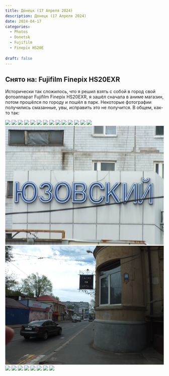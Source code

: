 ```yaml
---
title: Донецк (17 Апреля 2024)
description: Донецк (17 Апреля 2024)
date: 2024-04-17
categories:
  - Photos
  - Donetsk
  - Fujifilm
  - Finepix HS20E

draft: false
---
```


## Снято на: Fujifilm Finepix HS20EXR

Исторически так сложилось, что я решил взять с собой в город свой фотоаппарат Fujifilm Finepix HS20EXR, я зашёл сначала в аниме магазин, потом прошёлся по городу и пошёл в парк. Некоторые фотографии получились смазанные, увы, исправить это не получится. В общем, как-то так:

[![](pics/DSCF0183.JPG)](pics/DSCF0183.JPG)
[![](pics/DSCF0184.JPG)](pics/DSCF0184.JPG)
[![](pics/DSCF0185.JPG)](pics/DSCF0185.JPG)
[![](pics/DSCF0187.JPG)](pics/DSCF0187.JPG)
[![](pics/DSCF0186.JPG)](pics/DSCF0186.JPG)
[![](pics/DSCF0188.JPG)](pics/DSCF0188.JPG)
[![](pics/DSCF0189.JPG)](pics/DSCF0189.JPG)
[![](pics/DSCF0190.JPG)](pics/DSCF0190.JPG)
[![](pics/DSCF0191.JPG)](pics/DSCF0191.JPG)
[![](pics/DSCF0192.JPG)](pics/DSCF0192.JPG)
[![](pics/DSCF0193.JPG)](pics/DSCF0193.JPG)
[![](pics/DSCF0194.JPG)](pics/DSCF0194.JPG)
[![](pics/DSCF0195.JPG)](pics/DSCF0195.JPG)
[![](pics/DSCF0196.JPG)](pics/DSCF0196.JPG)
[![](pics/DSCF0197.JPG)](pics/DSCF0197.JPG)
[![](pics/DSCF0198.JPG)](pics/DSCF0198.JPG)
[![](pics/DSCF0199.JPG)](pics/DSCF0199.JPG)
[![](pics/DSCF0200.JPG)](pics/DSCF0200.JPG)
[![](pics/DSCF0201.JPG)](pics/DSCF0201.JPG)
[![](pics/DSCF0202.JPG)](pics/DSCF0202.JPG)
[![](pics/DSCF0203.JPG)](pics/DSCF0203.JPG)
[![](pics/DSCF0204.JPG)](pics/DSCF0204.JPG)
[![](pics/DSCF0205.JPG)](pics/DSCF0205.JPG)
[![](pics/DSCF0207.JPG)](pics/DSCF0207.JPG)
